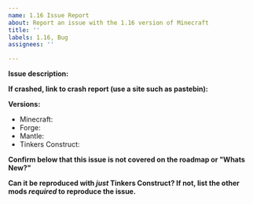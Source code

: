 ```yaml
---
name: 1.16 Issue Report
about: Report an issue with the 1.16 version of Minecraft
title: ''
labels: 1.16, Bug
assignees: ''

---
```


**Issue description:**

**If crashed, link to crash report (use a site such as pastebin):**

**Versions:**
* Minecraft:
* Forge: 
* Mantle: 
* Tinkers Construct: 

**Confirm below that this issue is not covered on the roadmap or "Whats New?"**

**Can it be reproduced with *just* Tinkers Construct? If not, list the other mods *required* to reproduce the issue.**
